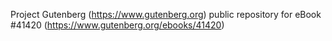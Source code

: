 Project Gutenberg (https://www.gutenberg.org) public repository for eBook #41420 (https://www.gutenberg.org/ebooks/41420)
